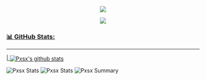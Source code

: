 <p align="center">
<a href="https://pxsx.de">
<img src="https://lanyard.cnrad.dev/api/853350549537030164"
</a>
</p>

<p align="center">
<a href="https://pxsx.de">
<img src="https://lanyard.cnrad.dev/api/853350549537030164](https://spotify-github-profile.vercel.app/api/view.svg?uid=pasirocketleague&redirect=true][https://spotify-github-profile.vercel.app/api/view.svg?uid=pasirocketleague&cover_image=true&theme=default&show_offline=false&background_color=141321&interchange=true&bar_color=f5f5f5&bar_color_cover=true"
</a>
</p>


### 📊 GitHub Stats:
---
| <a href="Pxsx Github Stats"><img align="center" src="https://github-readme-stats.vercel.app/api?username=pxsx&show_icons=true&include_all_commits=true&theme=buefy&hide_border=true" alt="Pxsx's github stats" /></a>
  
![Pxsx Stats](https://github-profile-summary-cards.vercel.app/api/cards/repos-per-language?username=pxsx&theme=2077)
![Pxsx Stats](https://github-profile-summary-cards.vercel.app/api/cards/most-commit-language?username=pxsx&theme=2077)
![Pxsx Summary](https://github-profile-summary-cards.vercel.app/api/cards/profile-details?username=pxsx&theme=2077)
